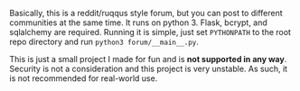 Basically, this is a reddit/ruqqus style forum, but you can post to different communities at the same time. It runs on python 3. Flask, bcrypt, and sqlalchemy are required. Running it is simple, just set `PYTHONPATH` to the root repo directory and run `python3 forum/__main__.py`.

This is just a small project I made for fun and is **not supported in any way**. Security is not a consideration and this project is very unstable. As such, it is not recommended for real-world use.

